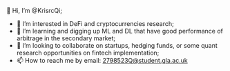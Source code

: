 👋 Hi, I’m @KrisrcQi;
- 👀 I’m interested in DeFi and cryptocurrencies research;
- 🌱 I’m learning and digging up ML and DL that have good performance of arbitrage in the secondary market;
- 💞️ I’m looking to collaborate on startups, hedging funds, or some quant research opportunities on fintech implementation;
- 📫 How to reach me by email: 2798523Q@student.gla.ac.uk
